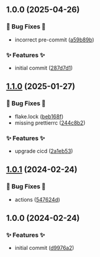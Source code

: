 ## 1.0.0 (2025-04-26)


### 🐛 Bug Fixes 🐛

* incorrect pre-commit ([a59b89b](https://github.com/AtomiCloud/actions.cache-cargo/commit/a59b89be24b46a1ac60726a4c76175de73eb1394))


### ✨ Features ✨

* initial commit ([287d7d1](https://github.com/AtomiCloud/actions.cache-cargo/commit/287d7d1a8e4783671f484e22ffd9e50434ea0726))

## [1.1.0](https://github.com/AtomiCloud/actions.cache-bun/compare/v1.0.1...v1.1.0) (2025-01-27)


### 🐛 Bug Fixes 🐛

* flake.lock ([beb168f](https://github.com/AtomiCloud/actions.cache-bun/commit/beb168fb95bf92e111a0c42ffe6b814a30e2677e))
* missing prettierrc ([244c8b2](https://github.com/AtomiCloud/actions.cache-bun/commit/244c8b29a5428ac463daa4e311c2255699d6a5be))


### ✨ Features ✨

* upgrade cicd ([2a1eb53](https://github.com/AtomiCloud/actions.cache-bun/commit/2a1eb5345c7f24cdba2229bb72754a3169270af5))

## [1.0.1](https://github.com/AtomiCloud/actions.cache-bun/compare/v1.0.0...v1.0.1) (2024-02-24)


### 🐛 Bug Fixes 🐛

* actions ([547624d](https://github.com/AtomiCloud/actions.cache-bun/commit/547624dcc5df6c21f008e4930d65519e26a0031d))

## 1.0.0 (2024-02-24)


### ✨ Features ✨

* initial commit ([d9976a2](https://github.com/AtomiCloud/actions.cache-bun/commit/d9976a2434db48d0154c1b9876469d0bac5149f4))
